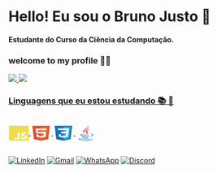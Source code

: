 # Hello! Eu sou o Bruno Justo 👋

#### Estudante do Curso da Ciência da Computação.

### welcome to my profile 👨‍💻

 <div>
  <a href="https://github.com/BrunoJusto2002">
  <img height="180em" src="https://github-readme-stats.vercel.app/api?username=BrunoJusto2002&show_icons=true&theme=radical&include_all_commits=true&count_private=true"/>
  <img height="130em" src="https://github-readme-stats.vercel.app/api/top-langs/?username=BrunoJusto2002&layout=compact&langs_count=7&theme=radical"/>
</div>

 ### Linguagens que eu estou estudando 📚 📝

<div style="display: inline_block"><br>
  <img align="center" alt="BrunoJusto2002-Js" height="30" width="40" src="https://raw.githubusercontent.com/devicons/devicon/master/icons/javascript/javascript-plain.svg">
  <img align="center" alt="BrunoJusto2002-HTML" height="30" width="40" src="https://raw.githubusercontent.com/devicons/devicon/master/icons/html5/html5-original.svg">
  <img align="center" alt="BrunoJusto2002-CSS" height="30" width="40" src="https://raw.githubusercontent.com/devicons/devicon/master/icons/css3/css3-original.svg">
  <img align="center" alt="BrunoJusto2002-Java" height="30" width="40" src="https://raw.githubusercontent.com/devicons/devicon/master/icons/java/java-original.svg">  
</div>

##

[![LinkedIn](https://img.shields.io/badge/LinkedIn-0077B5?style=for-the-badge&logo=linkedin&logoColor=white)](https://www.linkedin.com/in/bruno-justo2002/)
[![Gmail](https://img.shields.io/badge/Gmail-D14836?style=for-the-badge&logo=gmail&logoColor=white)](mailto:brunojusto.bj6@gmail.com)
[![WhatsApp](https://img.shields.io/badge/WhatsApp-25D366?style=for-the-badge&logo=whatsapp&logoColor=white)](http://api.whatsapp.com/send?phone=5551985009634)
[![Discord](https://img.shields.io/badge/Discord-7289DA?style=for-the-badge&logo=discord&logoColor=white)](mailto:BrunoJusto2002#5467)
